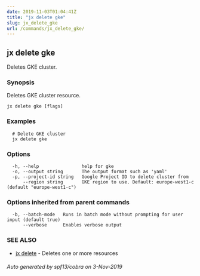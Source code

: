 ```yaml
---
date: 2019-11-03T01:04:41Z
title: "jx delete gke"
slug: jx_delete_gke
url: /commands/jx_delete_gke/
---
```

## jx delete gke

Deletes GKE cluster.

### Synopsis

Deletes GKE cluster resource.

```
jx delete gke [flags]
```

### Examples

```
  # Delete GKE cluster
  jx delete gke
```

### Options

```
  -h, --help                help for gke
  -o, --output string       The output format such as 'yaml'
  -p, --project-id string   Google Project ID to delete cluster from
      --region string       GKE region to use. Default: europe-west1-c (default "europe-west1-c")
```

### Options inherited from parent commands

```
  -b, --batch-mode   Runs in batch mode without prompting for user input (default true)
      --verbose      Enables verbose output
```

### SEE ALSO

* [jx delete](/commands/jx_delete/)	 - Deletes one or more resources

###### Auto generated by spf13/cobra on 3-Nov-2019
